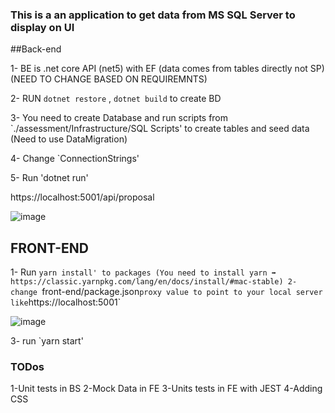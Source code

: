 ### This is a an application to get data from MS SQL Server to display on UI

  ##Back-end
  
  1- BE is .net core API (net5) with EF (data comes from tables directly not SP) (NEED TO CHANGE BASED ON REQUIREMNTS)
  
  2- RUN `dotnet restore` , `dotnet build` to create BD  
  
  3- You need to create Database and run scripts from `./assessment/Infrastructure/SQL Scripts' to create tables and seed data (Need to use DataMigration)
  
  4- Change `ConnectionStrings' 
  
  5- Run 'dotnet run' 
  
  https://localhost:5001/api/proposal
  
  ![image](https://user-images.githubusercontent.com/11220968/166942913-a1b5edde-048a-46b7-9e1f-71e23d50d058.png)

## FRONT-END

  1- Run `yarn install' to packages (You need to install yarn ➡️ https://classic.yarnpkg.com/lang/en/docs/install/#mac-stable)
  2- change `front-end/package.json` proxy value to point to your local server like `https://localhost:5001`
  
![image](https://user-images.githubusercontent.com/11220968/166944201-cbe90efe-9024-4e01-9e19-73e666ad7608.png)

  3- run `yarn start'
  
  ### TODos
  1-Unit tests in BS 
  2-Mock Data in FE
  3-Units tests in FE with JEST
  4-Adding CSS
  

